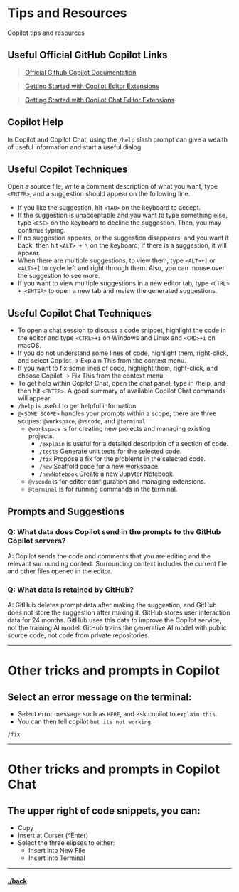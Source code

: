 # Tips and Resources
Copilot tips and resources


## Useful Official GitHub Copilot Links


> [Official Github Copilot Documentation](https://docs.github.com/en/copilot)

> [Getting Started with Copilot Editor Extensions](https://docs.github.com/en/copilot/using-github-copilot/getting-started-with-github-copilot)

> [Getting Started with Copilot Chat Editor Extensions](https://docs.github.com/en/copilot/github-copilot-chat/using-github-copilot-chat-in-your-ide)


## Copilot Help
In Copilot and Copilot Chat, using the `/help` slash prompt can give a wealth of useful information and start a useful dialog.

## Useful Copilot Techniques
Open a source file, write a comment description of what you want, type `<ENTER>`, and a suggestion should appear on the following line.
- If you like the suggestion, hit `<TAB>` on the keyboard to accept.
- If the suggestion is unacceptable and you want to type something else, type `<ESC>` on the keyboard to decline the suggestion. Then, you may continue typing.
- If no suggestion appears, or the suggestion disappears, and you want it back, then hit `<ALT> + \` on the keyboard; if there is a suggestion, it will appear.
- When there are multiple suggestions, to view them, type `<ALT>+]` or `<ALT>+[` to cycle left and right through them. Also, you can mouse over the suggestion to see more.
- If you want to view multiple suggestions in a new editor tab, type `<CTRL> + <ENTER>` to open a new tab and review the generated suggestions.


## Useful Copilot Chat Techniques
- To open a chat session to discuss a code snippet, highlight the code in the editor and type `<CTRL>+i` on Windows and Linux and `<CMD>+i` on macOS.
- If you do not understand some lines of code, highlight them, right-click, and select Copilot -> Explain This from the context menu.
- If you want to fix some lines of code, highlight them, right-click, and choose Copilot -> Fix This from the context menu.
- To get help within Copilot Chat, open the chat panel, type in /help, and then hit `<ENTER>`. A good summary of available Copilot Chat commands will appear.
- `/help` is useful to get helpful information
- `@<SOME SCOPE>` handles your prompts within a scope; there are three scopes: `@workspace`, `@vscode`, and `@terminal`
    - `@workspace` is for creating new projects and managing existing projects.
        - `/explain` is useful for a detailed description of a section of code.
        - `/tests` Generate unit tests for the selected code.
        - `/fix` Propose a fix for the problems in the selected code.
        - `/new` Scaffold code for a new workspace.
        - `/newNotebook` Create a new Jupyter Notebook.
    - `@vscode` is for editor configuration and managing extensions.
    - `@terminal` is for running commands in the terminal.



## Prompts and Suggestions
### Q: What data does Copilot send in the prompts to the GitHub Copilot servers?
A: Copilot sends the code and comments that you are editing and the relevant surrounding context. Surrounding context includes the current file and other files opened in the editor.

### Q: What data is retained by GitHub?
A: GitHub deletes prompt data after making the suggestion, and GitHub does not store the suggestion after making it. GitHub stores user interaction data for 24 months. GitHub uses this data to improve the Copilot service, not the training AI model. GitHub trains the generative AI model with public source code, not code from private repositories.

---

# Other tricks and prompts in Copilot

## Select an error message on the terminal:
- Select error message such as `HERE`, and ask copilot to `explain this`.
- You can then tell copilot `but its not working`.


```text
/fix
```


---

# Other tricks and prompts in Copilot Chat

## The upper right of code snippets, you can:
- Copy
- Insert at Curser (^Enter)
- Select the three elipses to either:
    - Insert into New File
    - Insert into Terminal




---

#### [./back](./README.md)
